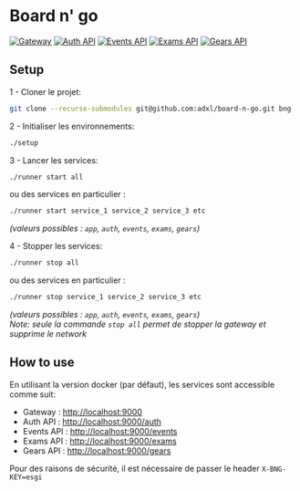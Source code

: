 # Board n' go

[![Gateway](https://github.com/adxl/bng-gateway/actions/workflows/ci.yml/badge.svg)](https://github.com/adxl/bng-gateway/actions/workflows/ci.yml)
[![Auth API](https://github.com/adxl/bng-api-auth/actions/workflows/ci.yml/badge.svg)](https://github.com/adxl/bng-api-auth/actions/workflows/ci.yml)
[![Events API](https://github.com/adxl/bng-api-events/actions/workflows/ci.yml/badge.svg)](https://github.com/adxl/bng-api-events/actions/workflows/ci.yml)
[![Exams API](https://github.com/adxl/bng-api-exams/actions/workflows/ci.yml/badge.svg)](https://github.com/adxl/bng-api-exams/actions/workflows/ci.yml)
[![Gears API](https://github.com/adxl/bng-api-gears/actions/workflows/ci.yml/badge.svg)](https://github.com/adxl/bng-api-gears/actions/workflows/ci.yml)

## Setup

1 - Cloner le projet:

```bash
git clone --recurse-submodules git@github.com:adxl/board-n-go.git bng
```

2 - Initialiser les environnements:

```bash
./setup
```

3 - Lancer les services:

```bash
./runner start all
```

ou des services en particulier :

```bash
./runner start service_1 service_2 service_3 etc
```

_(valeurs possibles : `app`, `auth`, `events`, `exams`, `gears`)_

4 - Stopper les services:

```bash
./runner stop all
```

ou des services en particulier :

```bash
./runner stop service_1 service_2 service_3 etc
```

_(valeurs possibles : `app`, `auth`, `events`, `exams`, `gears`)_  
_Note: seule la commande `stop all` permet de stopper la gateway et supprime le network_

## How to use

En utilisant la version docker (par défaut),
les services sont accessible comme suit:

- Gateway : [http://localhost:9000]( http://localhost:9000 )
- Auth API : [http://localhost:9000/auth]( http://localhost:9000/auth)
- Events API : [http://localhost:9000/events]( http://localhost:9000/events)
- Exams API : [http://localhost:9000/exams]( http://localhost:9000/exams)
- Gears API : [http://localhost:9000/gears]( http://localhost:9000/gears)

Pour des raisons de sécurité, il est nécessaire de passer le
header `X-BNG-KEY=esgi`
